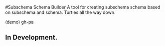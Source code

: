 #Subschema Schema Builder
A tool for creating subschema schema based on subschema and schema.
Turtles all the way down.

(demo) gh-pa
## In Development.


